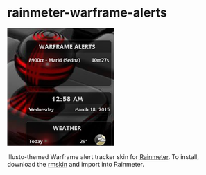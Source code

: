 # rainmeter-warframe-alerts

![](https://github.com/darkChozo/rainmeter-warframe-alerts/raw/master/screenshot.png)

Illusto-themed Warframe alert tracker skin for [Rainmeter](http://rainmeter.net/). To install, download the [rmskin](https://github.com/darkChozo/rainmeter-warframe-alerts/raw/master/Warframe%20Alert%20Tracker_1.0.0.rmskin) and import into Rainmeter.

